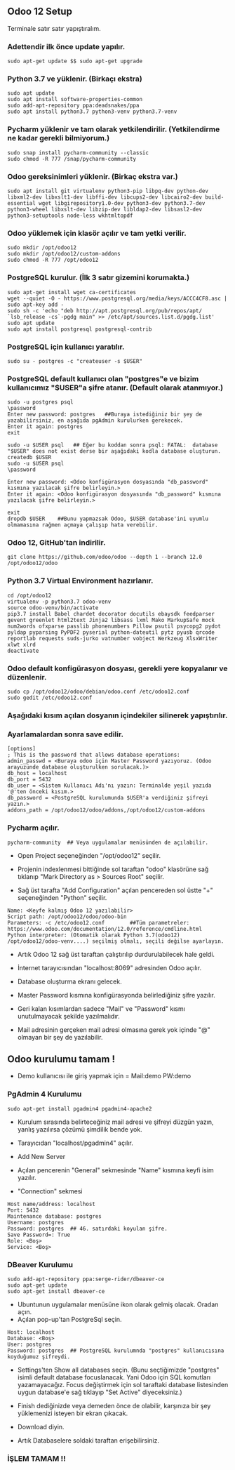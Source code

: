 ## Odoo 12 Setup

Terminale satır satır yapıştıralım.

### Adettendir ilk önce update yapılır.
 
```
sudo apt-get update $$ sudo apt-get upgrade
```


### Python 3.7 ve yüklenir. (Birkaçı ekstra)

```
sudo apt update
sudo apt install software-properties-common
sudo add-apt-repository ppa:deadsnakes/ppa
sudo apt install python3.7 python3-venv python3.7-venv
```

### Pycharm yüklenir ve tam olarak yetkilendirilir. (Yetkilendirme ne kadar gerekli bilmiyorum.)

```
sudo snap install pycharm-community --classic
sudo chmod -R 777 /snap/pycharm-community
```

### Odoo gereksinimleri yüklenir. (Birkaç ekstra var.)

```
sudo apt install git virtualenv python3-pip libpq-dev python-dev libxml2-dev libxslt1-dev libffi-dev libcups2-dev libcairo2-dev build-essential wget libgirepository1.0-dev python3-dev python3.7-dev python3-wheel libxslt-dev libzip-dev libldap2-dev libsasl2-dev python3-setuptools node-less wkhtmltopdf
```

### Odoo yüklemek için klasör açılır ve tam yetki verilir.

```
sudo mkdir /opt/odoo12
sudo mkdir /opt/odoo12/custom-addons
sudo chmod -R 777 /opt/odoo12
```

### PostgreSQL kurulur. (İlk 3 satır gizemini korumakta.)

```
sudo apt-get install wget ca-certificates 
wget --quiet -O - https://www.postgresql.org/media/keys/ACCC4CF8.asc | sudo apt-key add -
sudo sh -c 'echo "deb http://apt.postgresql.org/pub/repos/apt/ `lsb_release -cs`-pgdg main" >> /etc/apt/sources.list.d/pgdg.list'
sudo apt update
sudo apt install postgresql postgresql-contrib
```

### PostgreSQL için kullanıcı yaratılır. 

```
sudo su - postgres -c "createuser -s $USER"
```

### PostgreSQL default kullanıcı olan "postgres"e ve bizim kullanıcımız "$USER"a şifre atanır. (Default olarak atanmıyor.)

```
sudo -u postgres psql
\password
Enter new password: postgres   ##Buraya istediğiniz bir şey de yazabilirsiniz, en aşağıda pgAdmin kurulurken gerekecek.
Enter it again: postgres
exit
```
```
sudo -u $USER psql   ## Eğer bu koddan sonra psql: FATAL:  database "$USER" does not exist derse bir aşağıdaki kodla database oluşturun.
createdb $USER
sudo -u $USER psql
\password

Enter new password: <Odoo konfigürasyon dosyasında "db_password" kısmına yazılacak şifre belirleyin.>
Enter it again: <Odoo konfigürasyon dosyasında "db_password" kısmına yazılacak şifre belirleyin.>

exit
dropdb $USER    ##Bunu yapmazsak Odoo, $USER database'ini uyumlu olmamasına rağmen açmaya çalışıp hata verebilir.
```
### Odoo 12, GitHub'tan indirilir.

```
git clone https://github.com/odoo/odoo --depth 1 --branch 12.0 /opt/odoo12/odoo
```

### Python 3.7 Virtual Environment hazırlanır.
```
cd /opt/odoo12
virtualenv -p python3.7 odoo-venv
source odoo-venv/bin/activate
pip3.7 install Babel chardet decorator docutils ebaysdk feedparser gevent greenlet html2text Jinja2 libsass lxml Mako MarkupSafe mock num2words ofxparse passlib phonenumbers Pillow psutil psycopg2 pydot pyldap pyparsing PyPDF2 pyserial python-dateutil pytz pyusb qrcode reportlab requests suds-jurko vatnumber vobject Werkzeug XlsxWriter xlwt xlrd
deactivate
```

### Odoo default konfigürasyon dosyası, gerekli yere kopyalanır ve düzenlenir.
```
sudo cp /opt/odoo12/odoo/debian/odoo.conf /etc/odoo12.conf
sudo gedit /etc/odoo12.conf
```

### Aşağıdaki kısım açılan dosyanın içindekiler silinerek yapıştırılır.
### Ayarlamalardan sonra save edilir.
```
[options]
; This is the password that allows database operations:
admin_passwd = <Buraya odoo için Master Password yazıyoruz. (Odoo arayüzünde database oluşturulken sorulacak.)>
db_host = localhost
db_port = 5432
db_user = <Sistem Kullanıcı Adı'nı yazın: Terminalde yeşil yazıda '@'ten önceki kısım.>
db_password = <PostgreSQL kurulumunda $USER'a verdiğiniz şifreyi yazın.>
addons_path = /opt/odoo12/odoo/addons,/opt/odoo12/custom-addons
```
### Pycharm açılır.

```
pycharm-community  ## Veya uygulamalar menüsünden de açılabilir.
```

- Open Project seçeneğinden "/opt/odoo12" seçilir.

- Projenin indexlenmesi bittiğinde sol taraftan "odoo" klasörüne sağ tıklanıp "Mark Directory as > Sources Root" seçilir.

- Sağ üst tarafta "Add Configuration" açılan pencereden sol üstte "+" seçeneğinden "Python" seçilir.

```
Name: <Keyfe kalmış Odoo 12 yazılabilir>
Script path: /opt/odoo12/odoo/odoo-bin
Parameters: -c /etc/odoo12.conf        ##Tüm parametreler: https://www.odoo.com/documentation/12.0/reference/cmdline.html
Python interpreter: (Otomatik olarak Python 3.7(odoo12) /opt/odoo12/odoo-venv....) seçilmiş olmalı, seçili değilse ayarlayın.
```

- Artık Odoo 12 sağ üst taraftan çalıştırılıp durdurulabilecek hale geldi.

- İnternet tarayıcısından "localhost:8069" adresinden Odoo açılır. 
- Database oluşturma ekranı gelecek.
- Master Password kısmına konfigürasyonda belirlediğiniz şifre yazılır.
- Geri kalan kısımlardan sadece "Mail" ve "Password" kısmı unutulmayacak şekilde yazılmalıdır.
- Mail adresinin gerçeken mail adresi olmasına gerek yok içinde "@" olmayan bir şey de yazılabilir.

## Odoo kurulumu tamam !

- Demo kullanıcısı ile giriş yapmak için = Mail:demo PW:demo


### PgAdmin 4 Kurulumu

```
sudo apt-get install pgadmin4 pgadmin4-apache2
```

- Kurulum sırasında belirteceğiniz mail adresi ve şifreyi düzgün yazın, yanlış yazılırsa çözümü şimdilik bende yok.

- Tarayıcıdan "localhost/pgadmin4" açılır.
- Add New Server
- Açılan pencerenin "General" sekmesinde "Name" kısmına keyfi isim yazılır.
- "Connection" sekmesi

```
Host name/address: localhost
Port: 5432
Maintenance database: postgres
Username: postgres
Password: postgres  ## 46. satırdaki koyulan şifre.
Save Password=: True
Role: <Boş>
Service: <Boş>
```


### DBeaver Kurulumu
```
sudo add-apt-repository ppa:serge-rider/dbeaver-ce
sudo apt-get update
sudo apt-get install dbeaver-ce
```

- Ubuntunun uygulamalar menüsüne ikon olarak gelmiş olacak. Oradan açın.
- Açılan pop-up'tan PostgreSql seçin.

```
Host: localhost
Database: <Boş>
User: postgres
Password: postgres  ## PostgreSQL kurulumnda "postgres" kullanıcısına koyduğumuz şifreydi.
```

- Settings'ten Show all databases seçin. (Bunu seçtiğimizde "postgres" isimli default database focuslanacak. Yani Odoo için SQL komutları yazamayacağız. Focus değiştirmek için sol taraftaki database listesinden uygun database'e sağ tıklayıp "Set Active" diyeceksiniz.)

- Finish dediğinizde veya demeden önce de olabilir, karşınıza bir şey yüklemenizi isteyen bir ekran çıkacak.
- Download diyin.
- Artık Databaselere soldaki taraftan erişebilirsiniz.

### İŞLEM TAMAM !!

